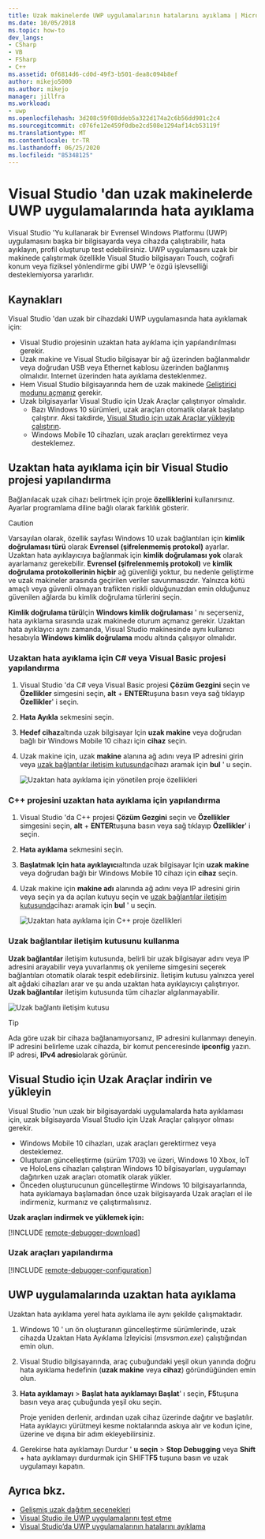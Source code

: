 ```yaml
---
title: Uzak makinelerde UWP uygulamalarının hatalarını ayıklama | Microsoft Docs
ms.date: 10/05/2018
ms.topic: how-to
dev_langs:
- CSharp
- VB
- FSharp
- C++
ms.assetid: 0f6814d6-cd0d-49f3-b501-dea8c094b8ef
author: mikejo5000
ms.author: mikejo
manager: jillfra
ms.workload:
- uwp
ms.openlocfilehash: 3d208c59f08ddeb5a322d174a2c6b56dd901c2c4
ms.sourcegitcommit: c076fe12e459f0dbe2cd508e1294af14cb53119f
ms.translationtype: MT
ms.contentlocale: tr-TR
ms.lasthandoff: 06/25/2020
ms.locfileid: "85348125"
---
```

# <a name="debug-uwp-apps-on-remote-machines-from-visual-studio"></a>Visual Studio 'dan uzak makinelerde UWP uygulamalarında hata ayıklama

Visual Studio 'Yu kullanarak bir Evrensel Windows Platformu (UWP) uygulamasını başka bir bilgisayarda veya cihazda çalıştırabilir, hata ayıklayın, profil oluşturup test edebilirsiniz. UWP uygulamasını uzak bir makinede çalıştırmak özellikle Visual Studio bilgisayarı Touch, coğrafi konum veya fiziksel yönlendirme gibi UWP 'e özgü işlevselliği desteklemiyorsa yararlıdır.

## <a name="prerequisites"></a><a name="BKMK_Prerequisites"></a>Kaynakları

Visual Studio 'dan uzak bir cihazdaki UWP uygulamasında hata ayıklamak için:

- Visual Studio projesinin uzaktan hata ayıklama için yapılandırılması gerekir.
- Uzak makine ve Visual Studio bilgisayar bir ağ üzerinden bağlanmalıdır veya doğrudan USB veya Ethernet kablosu üzerinden bağlanmış olmalıdır. Internet üzerinden hata ayıklama desteklenmez.
- Hem Visual Studio bilgisayarında hem de uzak makinede [Geliştirici modunu açmanız](/windows/uwp/get-started/enable-your-device-for-development) gerekir.
- Uzak bilgisayarlar Visual Studio için Uzak Araçlar çalıştırıyor olmalıdır.
  - Bazı Windows 10 sürümleri, uzak araçları otomatik olarak başlatıp çalıştırır. Aksi takdirde, [Visual Studio için uzak Araçlar yükleyip çalıştırın](#BKMK_download).
  - Windows Mobile 10 cihazları, uzak araçları gerektirmez veya desteklemez.

## <a name="configure-a-visual-studio-project-for-remote-debugging"></a><a name="BKMK_ConnectVS"></a>Uzaktan hata ayıklama için bir Visual Studio projesi yapılandırma
<a name="BKMK_DirectConnect"></a>Bağlanılacak uzak cihazı belirtmek için proje **özelliklerini** kullanırsınız. Ayarlar programlama diline bağlı olarak farklılık gösterir.

> [!CAUTION]
> Varsayılan olarak, özellik sayfası Windows 10 uzak bağlantıları için **kimlik doğrulaması türü** olarak **Evrensel (şifrelenmemiş protokol)** ayarlar. Uzaktan hata ayıklayıcıya bağlanmak için **kimlik doğrulaması yok** olarak ayarlamanız gerekebilir. **Evrensel (şifrelenmemiş protokol)** ve **kimlik doğrulama protokollerinin hiçbir** ağ güvenliği yoktur, bu nedenle geliştirme ve uzak makineler arasında geçirilen veriler savunmasızdır. Yalnızca kötü amaçlı veya güvenli olmayan trafikten riskli olduğunuzdan emin olduğunuz güvenilen ağlarda bu kimlik doğrulama türlerini seçin.
>
>**Kimlik doğrulama türü**Için **Windows kimlik doğrulaması** ' nı seçerseniz, hata ayıklama sırasında uzak makinede oturum açmanız gerekir. Uzaktan hata ayıklayıcı aynı zamanda, Visual Studio makinesinde aynı kullanıcı hesabıyla **Windows kimlik doğrulama** modu altında çalışıyor olmalıdır.

### <a name="configure-a-c-or-visual-basic-project-for-remote-debugging"></a><a name="BKMK_Choosing_the_remote_device_for_C__and_Visual_Basic_projects"></a>Uzaktan hata ayıklama için C# veya Visual Basic projesi yapılandırma

1. Visual Studio 'da C# veya Visual Basic projesi **Çözüm Gezgini** seçin ve **Özellikler** simgesini seçin, **alt** + **ENTER**tuşuna basın veya sağ tıklayıp **Özellikler**' i seçin.

1. **Hata Ayıkla** sekmesini seçin.

1. **Hedef cihaz**altında uzak bilgisayar Için **uzak makine** veya doğrudan bağlı bir Windows Mobile 10 cihazı için **cihaz** seçin.

1. Uzak makine için, uzak **makine** alanına ağ adını veya IP adresini girin veya [uzak bağlantılar iletişim kutusunda](#remote-connections)cihazı aramak için **bul** ' u seçin.

    ![Uzaktan hata ayıklama için yönetilen proje özellikleri](../debugger/media/vsrun_managed_projprop_remote.png "Yönetilen hata ayıklama projesi özellikleri")

### <a name="configure-a-c-project-for-remote-debugging"></a><a name="BKMK_Choosing_the_remote_device_for_JavaScript_and_C___projects"></a>C++ projesini uzaktan hata ayıklama için yapılandırma

1. Visual Studio 'da C++ projesi **Çözüm Gezgini** seçin ve **Özellikler** simgesini seçin, **alt** + **ENTER**tuşuna basın veya sağ tıklayıp **Özellikler**' i seçin.

1. **Hata ayıklama** sekmesini seçin.

3. **Başlatmak Için hata ayıklayıcı**altında uzak bilgisayar Için **uzak makine** veya doğrudan bağlı bir Windows Mobile 10 cihazı için **cihaz** seçin.

1. Uzak makine için **makine adı** alanında ağ adını veya IP adresini girin veya seçin ya da açılan kutuyu seçin ve [uzak bağlantılar iletişim kutusunda](#remote-connections)cihazı aramak için **bul** ' u seçin.

    ![Uzaktan hata ayıklama için C++ proje özellikleri](../debugger/media/vsrun_cpp_projprop_remote.png "C++ hata ayıklama projesi özellikleri")

### <a name="use-the-remote-connections-dialog-box"></a><a name="remote-connections"></a>Uzak bağlantılar iletişim kutusunu kullanma

**Uzak bağlantılar** iletişim kutusunda, belirli bir uzak bilgisayar adını veya IP adresini arayabilir veya yuvarlanmış ok yenileme simgesini seçerek bağlantıları otomatik olarak tespit edebilirsiniz. İletişim kutusu yalnızca yerel alt ağdaki cihazları arar ve şu anda uzaktan hata ayıklayıcıyı çalıştırıyor. **Uzak bağlantılar** iletişim kutusunda tüm cihazlar algılanmayabilir.

 ![Uzak bağlantı iletişim kutusu](../debugger/media/vsrun_selectremotedebuggerdlg.png "Uzak bağlantılar iletişim kutusu")

>[!TIP]
>Ada göre uzak bir cihaza bağlanamıyorsanız, IP adresini kullanmayı deneyin. IP adresini belirleme uzak cihazda, bir komut penceresinde **ipconfig** yazın. IP adresi, **IPv4 adresi**olarak görünür.

## <a name="download-and-install-the-remote-tools-for-visual-studio"></a><a name="BKMK_download"></a>Visual Studio için Uzak Araçlar indirin ve yükleyin

Visual Studio 'nun uzak bir bilgisayardaki uygulamalarda hata ayıklaması için, uzak bilgisayarda Visual Studio için Uzak Araçlar çalışıyor olması gerekir.

- Windows Mobile 10 cihazları, uzak araçları gerektirmez veya desteklemez.
- Oluşturan güncelleştirme (sürüm 1703) ve üzeri, Windows 10 Xbox, IoT ve HoloLens cihazları çalıştıran Windows 10 bilgisayarları, uygulamayı dağıtırken uzak araçları otomatik olarak yükler.
- Önceden oluşturucunun güncelleştirme Windows 10 bilgisayarlarında, hata ayıklamaya başlamadan önce uzak bilgisayarda Uzak araçları el ile indirmeniz, kurmanız ve çalıştırmalısınız.

**Uzak araçları indirmek ve yüklemek için:**

[!INCLUDE [remote-debugger-download](../debugger/includes/remote-debugger-download.md)]

### <a name="configure-the-remote-tools"></a><a name="BKMK_setup"></a>Uzak araçları yapılandırma

[!INCLUDE [remote-debugger-configuration](../debugger/includes/remote-debugger-configuration.md)]

## <a name="debug-uwp-apps-remotely"></a><a name="BKMK_RunRemoteDebug"></a>UWP uygulamalarında uzaktan hata ayıklama

Uzaktan hata ayıklama yerel hata ayıklama ile aynı şekilde çalışmaktadır.

1. Windows 10 ' un ön oluşturanın güncelleştirme sürümlerinde, uzak cihazda Uzaktan Hata Ayıklama İzleyicisi (*msvsmon.exe*) çalıştığından emin olun.

1. Visual Studio bilgisayarında, araç çubuğundaki yeşil okun yanında doğru hata ayıklama hedefinin (**uzak makine** veya **cihaz**) göründüğünden emin olun.

1. **Hata ayıklamayı**  >  **Başlat hata ayıklamayı Başlat**' ı seçin, **F5**tuşuna basın veya araç çubuğunda yeşil oku seçin.

   Proje yeniden derlenir, ardından uzak cihaz üzerinde dağıtır ve başlatılır. Hata ayıklayıcı yürütmeyi kesme noktalarında askıya alır ve kodun içine, üzerine ve dışına bir adım ekleyebilirsiniz.

1. Gerekirse hata ayıklamayı Durdur ' **u seçin**  >  **Stop Debugging** veya **Shift** + hata ayıklamayı durdurmak için SHIFT**F5** tuşuna basın ve uzak uygulamayı kapatın.

## <a name="see-also"></a>Ayrıca bkz.
- [Gelişmiş uzak dağıtım seçenekleri](/windows/uwp/debug-test-perf/deploying-and-debugging-uwp-apps#advanced-remote-deployment-options)
- [Visual Studio ile UWP uygulamalarını test etme](/visualstudio/test/create-and-run-unit-tests-for-a-store-app-in-visual-studio/)
- [Visual Studio’da UWP uygulamalarının hatalarını ayıklama](debugging-windows-store-and-windows-universal-apps.md)
